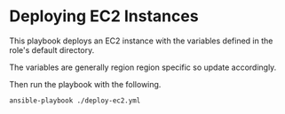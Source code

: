 # Deploying EC2 Instances

This playbook deploys an EC2 instance with the variables
defined in the role's default directory.

The variables are generally region region specific so update
accordingly.

Then run the playbook with the following.

```commandline
ansible-playbook ./deploy-ec2.yml 
```